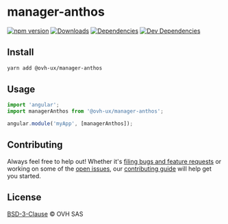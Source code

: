 # manager-anthos

[![npm version](https://badgen.net/npm/v/@ovh-ux/manager-anthos)](https://www.npmjs.com/package/@ovh-ux/manager-anthos) [![Downloads](https://badgen.net/npm/dt/@ovh-ux/manager-anthos)](https://npmjs.com/package/@ovh-ux/manager-anthos) [![Dependencies](https://badgen.net/david/dep/ovh-ux/manager/packages/manager/modules/anthos)](https://npmjs.com/package/@ovh-ux/manager-anthos?activeTab=dependencies) [![Dev Dependencies](https://badgen.net/david/dev/ovh-ux/manager/packages/manager/modules/anthos)](https://npmjs.com/package/@ovh-ux/manager-anthos?activeTab=dependencies)

## Install

```sh
yarn add @ovh-ux/manager-anthos
```

## Usage

```js
import 'angular';
import managerAnthos from '@ovh-ux/manager-anthos';

angular.module('myApp', [managerAnthos]);
```

## Contributing

Always feel free to help out! Whether it's [filing bugs and feature requests](https://github.com/ovh/manager/issues/new) or working on some of the [open issues](https://github.com/ovh/manager/issues), our [contributing guide](https://github.com/ovh/manager/blob/master/CONTRIBUTING.md) will help get you started.

## License

[BSD-3-Clause](LICENSE) © OVH SAS

